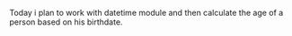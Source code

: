 Today i plan to work with datetime module and then calculate the age of a person based on  his birthdate.